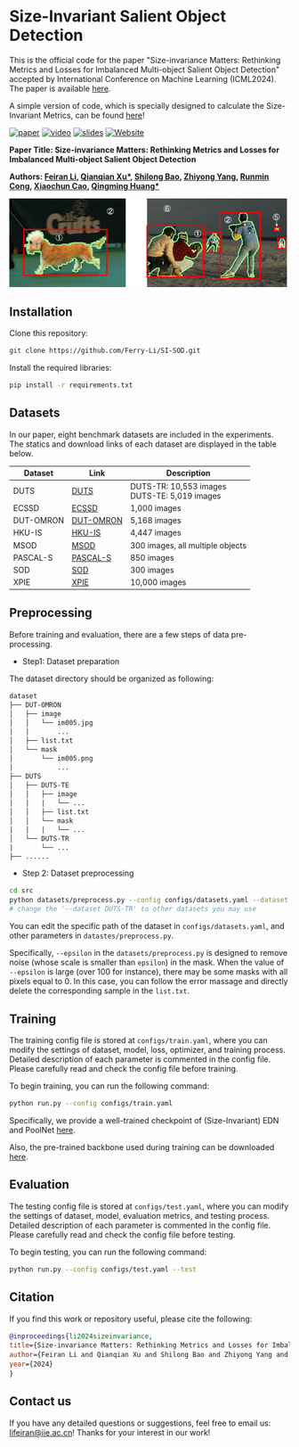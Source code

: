 # Size-Invariant Salient Object Detection

This is the official code for the paper "Size-invariance Matters: Rethinking Metrics and Losses for Imbalanced Multi-object Salient Object Detection" accepted by International Conference on Machine Learning (ICML2024). The paper is available [here](https://arxiv.org/abs/2405.09782).

A simple version of code, which is specially designed to calculate the Size-Invariant Metrics, can be found [here](https://github.com/Ferry-Li/SI_Metric)!

[![paper](https://img.shields.io/badge/arXiv-Paper-<COLOR>.svg)](https://arxiv.org/abs/2405.09782) [![video](https://img.shields.io/badge/Video-Presentation-F9D371)]([https://github.com/Ferry-Li/SI-SOD](https://youtu.be/XW4_69kLjd0?si=-ClncDedbfuhoIem)) [![slides](https://img.shields.io/badge/Presentation-Slides-B762C1)](https://github.com/Ferry-Li/SI-SOD) [![Website](https://img.shields.io/badge/Project-Website-87CEEB)](https://ferry-li.github.io/SI_SOD/)

**Paper Title: Size-invariance Matters: Rethinking Metrics and Losses for Imbalanced Multi-object Salient Object Detection**

**Authors: [Feiran Li](https://ferry-li.github.io/),  [Qianqian Xu*](https://qianqianxu010.github.io/), [Shilong Bao](https://statusrank.github.io/), [Zhiyong Yang](https://joshuaas.github.io/), [Runmin Cong](https://rmcong.github.io/), [Xiaochun Cao](https://scst.sysu.edu.cn/members/1401493.htm), [Qingming Huang*](https://people.ucas.ac.cn/~qmhuang)**   	

![image-20240522134358205](figs/sketch.png)



## Installation

Clone this repository:

```bash
git clone https://github.com/Ferry-Li/SI-SOD.git
```

Install the required libraries:

```bash
pip install -r requirements.txt
```

## Datasets

In our paper, eight benchmark datasets are included in the experiments. The statics and download links of each dataset are displayed in the table below.

| Dataset   | Link                                                         | Description                                       |
| --------- | ------------------------------------------------------------ | ------------------------------------------------- |
| DUTS      | [DUTS](http://saliencydetection.net/duts/)                   | DUTS-TR: 10,553 images<br />DUTS-TE: 5,019 images |
| ECSSD     | [ECSSD](https://www.cse.cuhk.edu.hk/leojia/projects/hsaliency/dataset.html) | 1,000 images                                      |
| DUT-OMRON | [DUT-OMRON](http://saliencydetection.net/dut-omron/)         | 5,168 images                                      |
| HKU-IS    | [HKU-IS](https://i.cs.hku.hk/~yzyu/research/deep_saliency.html) | 4,447 images                                      |
| MSOD      | [MSOD](https://github.com/EricDengbowen/DSLRDNet)            | 300 images, all multiple objects                  |
| PASCAL-S  | [PASCAL-S](https://drive.google.com/file/d/1Gdn91GN2UeVrFS-pvfqMY_lJEKc6Z7Qg/view?usp=sharing) | 850 images                                        |
| SOD       | [SOD](https://www.elderlab.yorku.ca/resources/salient-objects-dataset-sod/) | 300 images                                        |
| XPIE      | [XPIE](http://cvteam.net/projects/CVPR17-ELE/ELE.html)       | 10,000 images                                     |

## Preprocessing

Before training and evaluation, there are a few steps of data pre-processing.

- Step1: Dataset preparation

The dataset directory should be organized as following:

```
dataset
├── DUT-OMRON
│   ├── image
│   │   └── im005.jpg
|   |		...
│   ├── list.txt
│   └── mask
│       └── im005.png
|			...
├── DUTS
│   ├── DUTS-TE
│   │   ├── image
|	|	|	└── ...	
│   │   ├── list.txt
│   │   └── mask
|	|	|	└── ...
│   └── DUTS-TR
|		└── ...
├── ......
```

- Step 2: Dataset preprocessing

```bash
cd src
python datasets/preprocess.py --config configs/datasets.yaml --dataset DUTS-TR
# change the '--dataset DUTS-TR' to other datasets you may use
```

You can edit the specific path of the dataset in `configs/datasets.yaml`, and other parameters in `datastes/preprocess.py`.

Specifically, `--epsilon` in the `datasets/preprocess.py` is designed to remove noise (whose scale is smaller than `epsilon`) in the mask. When the value of `--epsilon` is large (over 100 for instance), there may be some masks with all pixels equal to 0. In this case, you can follow the error massage and directly delete the corresponding sample in the `list.txt`.

## Training

The training config file is stored at `configs/train.yaml`, where you can modify the settings of dataset, model, loss, optimizer, and training process. Detailed description of each parameter is commented in the config file. Please carefully read and check the config file before training.

To begin training, you can run the following command:

```bash
python run.py --config configs/train.yaml
```

Specifically, we provide a well-trained checkpoint of (Size-Invariant) EDN and PoolNet [here](https://drive.google.com/drive/folders/1kBqlebAvq4heO5A-Lve5UJQpDd6Oiy0d?usp=sharing).

Also, the pre-trained backbone used during training can be downloaded [here](https://drive.google.com/drive/folders/1W4UskthRQ2G3DNntFlhIJMICumlFbmOI?usp=sharing).

## Evaluation

The testing config file is stored at `configs/test.yaml`, where you can modify the settings of dataset, model, evaluation metrics, and testing process. Detailed description of each parameter is commented in the config file. Please carefully read and check the config file before testing.

To begin testing, you can run the following command:

```bash
python run.py --config configs/test.yaml --test
```

## Citation

If you find this work or repository useful, please cite the following:

```bib
@inproceedings{li2024sizeinvariance,
title={Size-invariance Matters: Rethinking Metrics and Losses for Imbalanced Multi-object Salient Object Detection}, 
author={Feiran Li and Qianqian Xu and Shilong Bao and Zhiyong Yang and Runmin Cong and Xiaochun Cao and Qingming Huang},booktitle={The Forty-first International Conference on Machine Learning},
year={2024}
}
```

## Contact us

If you have any detailed questions or suggestions, feel free to email us: lifeiran@iie.ac.cn! Thanks for your interest in our work!
